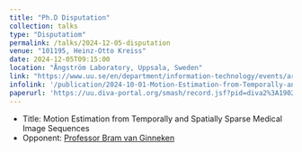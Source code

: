 ```yaml
---
title: "Ph.D Disputation"
collection: talks
type: "Disputatiom"
permalink: /talks/2024-12-05-disputation
venue: "101195, Heinz-Otto Kreiss"
date: 2024-12-05T09:15:00
location: "Ångström Laboratory, Uppsala, Sweden"
link: "https://www.uu.se/en/department/information-technology/events/archive/2024-12-05-defence-of-doctoral-thesis-motion-estimation-from-temporally-and-spatially-sparse-medical-image-sequences"
infolink: '/publication/2024-10-01-Motion-Estimation-from-Temporally-and-Spatially-Sparse-Medical-Image-Sequences'
paperurl: 'https://uu.diva-portal.org/smash/record.jsf?pid=diva2%3A1902077&dswid=572'
---
```



  * Title: Motion Estimation from Temporally and Spatially Sparse Medical Image Sequences
  * Opponent: [Professor Bram van Ginneken](https://www.diagnijmegen.nl/people/bram-van-ginneken/)